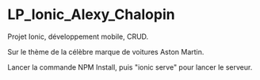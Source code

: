 # LP_Ionic_Alexy_Chalopin

Projet Ionic, développement mobile, CRUD.

Sur le thème de la célèbre marque de voitures Aston Martin.

Lancer la commande NPM Install, puis "ionic serve" pour lancer le serveur.
